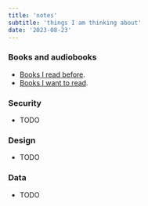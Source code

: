 ```yaml
---
title: 'notes'
subtitle: 'things I am thinking about'
date: '2023-08-23'
---
```


### Books and audiobooks

- [Books I read before](/notes/finished_books).
- [Books I want to read](/notes/to_read).


### Security

- TODO

### Design

- TODO

### Data

- TODO